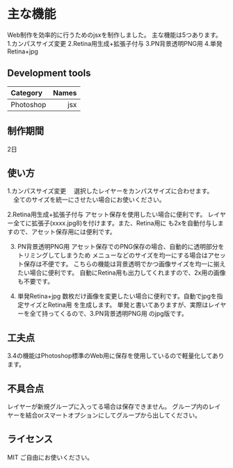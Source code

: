 # 主な機能
Web制作を効率的に行うためのjsxを制作しました。
主な機能は5つあります。
1.カンパスサイズ変更
2.Retina用生成+拡張子付与
3.PN背景透明PNG用
4.単発Retina+jpg

## Development tools

| Category | Names |
|:-----------|------------:|
| Photoshop   | jsx |


## 制作期間
2日

## 使い方
1.カンパスサイズ変更
　選択したレイヤーをカンパスサイズに合わせます。
　全てのサイズを統一にさせたい場合にお使いください。

2.Retina用生成+拡張子付与
    アセット保存を使用したい場合に便利です。
    レイヤー全てに拡張子(xxxx.jpg8)を付けます。また、Retina用に
    も2xを自動付与しますので、アセット保存用には便利です。
 
3. PN背景透明PNG用
    アセット保存でのPNG保存の場合、自動的に透明部分をトリミングしてしまうため
    メニューなどのサイズを均一にする場合はアセット保存は不便です。
    こちらの機能は背景透明でかつ画像サイズを均一に揃えたい場合に便利です。
    自動にRetina用も出力してくれますので、2x用の画像も不要です。
    
4. 単発Retina+jpg
    数枚だけ画像を変更したい場合に便利です。自動でjpgを指定サイズとRetina用
    を生成します。
    単発と書いてありますが、実際はレイヤーを全て持ってくるので、3.PN背景透明PNG用
    のjpg版です。
    
## 工夫点  
3.4の機能はPhotoshop標準のWeb用に保存を使用しているので軽量化してあります。

## 不具合点
レイヤーが新規グループに入ってる場合は保存できません。
グループ内のレイヤーを結合orスマートオプションにしてグループから出してください。

## ライセンス
MIT
ご自由にお使いください。


